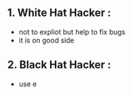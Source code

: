 ## 1. White Hat Hacker :
- not to expliot but help to fix bugs
- it is on good side
## 2. Black Hat Hacker :
- use e